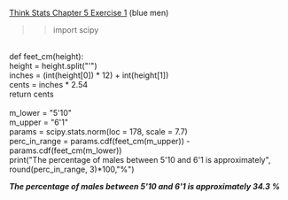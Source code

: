 [Think Stats Chapter 5 Exercise 1](http://greenteapress.com/thinkstats2/html/thinkstats2006.html#toc50) (blue men)

>> import scipy<br/>
<br/>
def feet_cm(height):<br/>
    height = height.split("'")<br/>
    inches = (int(height[0]) * 12) + int(height[1])<br/>
    cents = inches * 2.54<br/>
    return cents<br/>
<br/>
m_lower = "5'10"<br/>
m_upper = "6'1"<br/>
params = scipy.stats.norm(loc = 178, scale = 7.7)<br/>
perc_in_range = params.cdf(feet_cm(m_upper)) - params.cdf(feet_cm(m_lower))<br/>
print("The percentage of males between 5'10 and 6'1 is approximately", round(perc_in_range, 3)*100,"%")<br/>

***___The percentage of males between 5'10 and 6'1 is approximately 34.3 %___***
